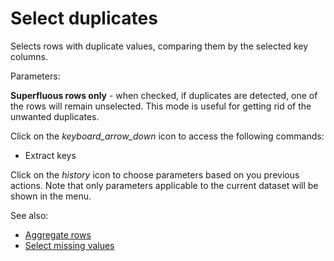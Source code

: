 <!-- TITLE: Select duplicates -->
<!-- SUBTITLE: -->

# Select duplicates

Selects rows with duplicate values, comparing them by the selected key columns.

Parameters:

**Superfluous rows only** \- when checked, if duplicates are detected, one of the rows will remain unselected. This mode
is useful for getting rid of the unwanted duplicates.

Click on the _keyboard_arrow_down_ icon to access the following commands:

* Extract keys

Click on the _history_ icon to choose parameters based on you previous actions. Note that only parameters applicable to
the current dataset will be shown in the menu.

See also:

* [Aggregate rows](../transform/aggregate-rows.md)
* [Select missing values](select-missing-values.md)
